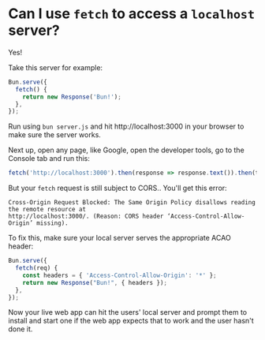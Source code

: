 # Can I use `fetch` to access a `localhost` server?

Yes!

Take this server for example:

```javascript
Bun.serve({
  fetch() {
    return new Response('Bun!');
  },
});
```

Run using `bun server.js` and hit http://localhost:3000 in your browser to make
sure the server works.

Next up, open any page, like Google, open the developer tools, go to the Console
tab and run this:

```javascript
fetch('http://localhost:3000').then(response => response.text()).then(text => console.log(text));
```

But your `fetch` request is still subject to CORS.. You'll get this error:

```
Cross-Origin Request Blocked: The Same Origin Policy disallows reading the remote resource at
http://localhost:3000/. (Reason: CORS header ‘Access-Control-Allow-Origin’ missing).
```

To fix this, make sure your local server serves the appropriate ACAO header:

```javascript
Bun.serve({
  fetch(req) {
    const headers = { 'Access-Control-Allow-Origin': '*' };
    return new Response("Bun!", { headers });
  },
});
```

Now your live web app can hit the users' local server and prompt them to install and start
one if the web app expects that to work and the user hasn't done it.
